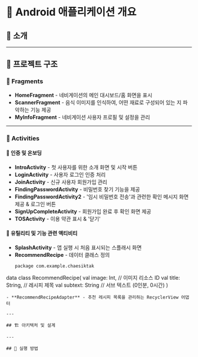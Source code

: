 # 📌 Android 애플리케이션 개요

## 📌 소개

---

## 📂 프로젝트 구조

### 📁 Fragments
- **HomeFragment** - 네비게이션의 메인 대시보드/홈 화면을 표시
- **ScannerFragment** - 음식 이미지를 인식하여, 어떤 재료로 구성되어 있는 지 파악하는 기능 제공
- **MyInfoFragment** - 네비게이션 사용자 프로필 및 설정을 관리

---

### 📁 Activities
#### 🔹 인증 및 온보딩
- **IntroActivity** - 첫 사용자를 위한 소개 화면 및 시작 버튼 
- **LoginActivity** - 사용자 로그인 인증 처리
- **JoinActivity** - 신규 사용자 회원가입 관리
- **FindingPasswordActivity** - 비밀번호 찾기 기능을 제공 
- **FindingPasswordActivity2** - '임시 비밀번호 전송'과 관련한 확인 메시지 화면 제공 & 로그인 버튼
- **SignUpCompleteActivity** - 회원가입 완료 후 확인 화면 제공
- **TOSActivity** - 이용 약관 표시 & '닫기'

#### 🔹 유틸리티 및 기능 관련 액티비티
- **SplashActivity** - 앱 실행 시 처음 표시되는 스플래시 화면
- **RecommendRecipe** - 데이터 클래스 정의
  ```
  package com.example.chaesiktak

data class RecommendRecipe(
    val image: Int,       // 이미지 리소스 ID
    val title: String,    // 레시피 제목
    val subtext: String   // 서브 텍스트 (0인분, 0시간)
)
```
- **RecommendRecipeAdapter** - 추천 레시피 목록을 관리하는 RecyclerView 어댑터

---

## 🏗 아키텍처 및 설계

---

## 🚀 실행 방법


